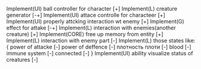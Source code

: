 Implement(UI) ball controller for character                 [+]
Implement(L) creature generator                             [-+]
    Implement(UI) attace controlle for characteer           [+]
    Implement(UI) properly attcking interaction wt enemy    [+]
    Implement(G)  effect for attake                         [-+]
    Implement(L) interaction with enemies(another creature) [+]
Implement(CORE) free up memory from entity                  [+]
    Implement(L) interaction with enemy part                [-]
    Implement(L) those states like: {
        power of attacke    [-]
        power of deffence   [-]
        плотность плоти     [-]
        blood               [-]
        immune system       [-]
        connected           [-]
    }
Implement(UI) ability visualize status of creatures         [-]